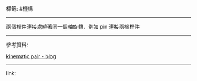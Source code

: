 標籤: #機構 

---

兩個桿件連接處繞著同一個軸旋轉，例如 pin 連接兩根桿件

---

參考資料:

[kinematic pair - blog](https://learnmechanical.com/kinematic-pair/)

---

link:


